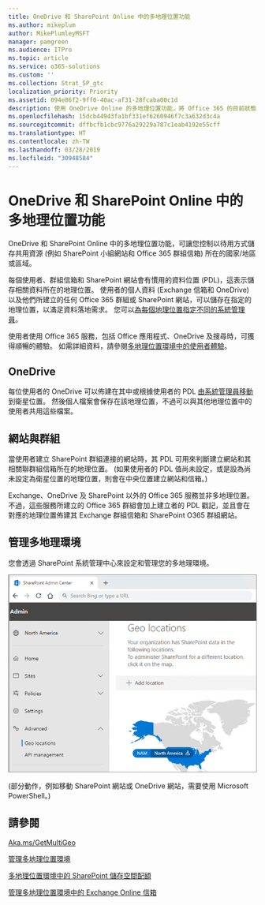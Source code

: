```yaml
---
title: OneDrive 和 SharePoint Online 中的多地理位置功能
ms.author: mikeplum
author: MikePlumleyMSFT
manager: pamgreen
ms.audience: ITPro
ms.topic: article
ms.service: o365-solutions
ms.custom: ''
ms.collection: Strat_SP_gtc
localization_priority: Priority
ms.assetid: 094e86f2-9ff0-40ac-af31-28fcaba00c1d
description: 使用 OneDrive Online 的多地理位置功能，將 Office 365 的目前狀態拓展至多個地理區域。
ms.openlocfilehash: 15dcb44943fa1bf331ef6260946f7c3a632d3c4a
ms.sourcegitcommit: dffbcfb1cbc9776a29229a787c1eab4192e55cff
ms.translationtype: HT
ms.contentlocale: zh-TW
ms.lasthandoff: 03/28/2019
ms.locfileid: "30948584"
---
```

# <a name="multi-geo-capabilities-in-onedrive-and-sharepoint-online"></a>OneDrive 和 SharePoint Online 中的多地理位置功能

OneDrive 和 SharePoint Online 中的多地理位置功能，可讓您控制以待用方式儲存共用資源 (例如 SharePoint 小組網站和 Office 365 群組信箱) 所在的國家/地區或區域。

每個使用者、群組信箱和 SharePoint 網站會有慣用的資料位置 (PDL)，這表示儲存相關資料所在的地理位置。 使用者的個人資料 (Exchange 信箱和 OneDrive) 以及他們所建立的任何 Office 365 群組或 SharePoint 網站，可以儲存在指定的地理位置，以滿足資料落地需求。 您可以[為每個地理位置指定不同的系統管理員](add-a-sharepoint-geo-admin.md)。

使用者使用 Office 365 服務，包括 Office 應用程式、OneDrive 及搜尋時，可獲得順暢的體驗。 如需詳細資料，請參閱[多地理位置環境中的使用者體驗](multi-geo-user-experience.md)。

## <a name="onedrive"></a>OneDrive

每位使用者的 OneDrive 可以佈建在其中或根據使用者的 PDL [由系統管理員移動](move-onedrive-between-geo-locations.md)到衛星位置。 然後個人檔案會保存在該地理位置，不過可以與其他地理位置中的使用者共用這些檔案。

## <a name="sites-and-groups"></a>網站與群組

當使用者建立 SharePoint 群組連接的網站時，其 PDL 可用來判斷建立網站和其相關聯群組信箱所在的地理位置。 (如果使用者的 PDL 值尚未設定，或是設為尚未設定為衛星位置的地理位置，則會在中央位置建立網站和信箱。)

Exchange、OneDrive 及 SharePoint 以外的 Office 365 服務並非多地理位置。 不過，這些服務所建立的 Office 365 群組會加上建立者的 PDL 戳記，並且會在對應的地理位置佈建其 Exchange 群組信箱和 SharePoint O365 群組網站。 

## <a name="managing-the-multi-geo-environment"></a>管理多地理環境

您會透過 SharePoint 系統管理中心來設定和管理您的多地理環境。 

![SharePoint 系統管理中心中地理位置頁面的螢幕擷取畫面](media/sharepoint-multi-geo-admin-center.png)

(部分動作，例如移動 SharePoint 網站或 OneDrive 網站，需要使用 Microsoft PowerShell。)

## <a name="see-also"></a>請參閱

[Aka.ms/GetMultiGeo ](https://Aka.ms/GetMultiGeo)

[管理多地理位置環境](administering-a-multi-geo-environment.md)

[多地理位置環境中的 SharePoint 儲存空間配額](sharepoint-multi-geo-storage-quota.md)

[管理多地理位置環境中的 Exchange Online 信箱](administering-exchange-online-multi-geo.md)
